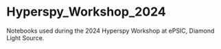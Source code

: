 # Hyperspy_Workshop_2024
Notebooks used during the 2024 Hyperspy Workshop at ePSIC, Diamond Light Source.
